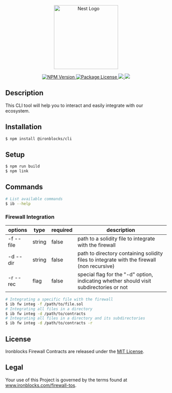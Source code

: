 <p align="center">
    <a href="http://nestjs.com/" target="blank"><img src="https://app.ironblocks.com/assets/icons/ironblocks/logo.svg" width="200" alt="Nest Logo" /></a>
</p>

<p align="center">
    <a href="https://www.npmjs.com/~ironblocks" target="_blank">
        <img src="https://img.shields.io/npm/v/@ironblocks/cli" alt="NPM Version" />
    </a>
    <a href="https://opensource.org/licenses/MIT" target="_blank">
        <img src="https://img.shields.io/badge/License-MIT-green.svg" alt="Package License" />
    </a>
    <a href="https://discord.com/channels/1065679814289268929" target="_blank">
        <img src="https://img.shields.io/badge/discord-blue?logo=discord&logoColor=white">
    </a>
    <a href="https://twitter.com/Ironblocks_" target="_blank">
        <img src="https://img.shields.io/twitter/follow/nestframework.svg?style=social&label=Follow">
    </a>
</p>

## Description

This CLI tool will help you to interact and easily integrate with our ecosystem.

## Installation

```bash
$ npm install @ironblocks/cli
```

## Setup

```bash
$ npm run build
$ npm link
```

## Commands
```bash
# List available commands
$ ib --help
```

### Firewall Integration

| options   | type       | required | description                                                                                |
|-----------| ---------- | -------- | -------------------------------------------------------------------------------------------|
| -f --file | string     | false    | path to a solidity file to integrate with the firewall                                     |
| -d --dir  | string     | false    | path to directory containing solidity files to integrate with the firewall (non recursive) |
| -r --rec  | flag       | false    | special flag for the "-d" option, indicating whether should visit subdirectories or not    |

```bash
# Integrating a specific file with the firewall
$ ib fw integ -f /path/to/file.sol
# Integrating all files in a directory
$ ib fw integ -d /path/to/contracts
# Integrating all files in a directory and its subdirectories
$ ib fw integ -d /path/to/contracts -r
```

## License

Ironblocks Firewall Contracts are released under the [MIT License](LICENSE).

## Legal

Your use of this Project is governed by the terms found at www.ironblocks.com/firewall-tos.